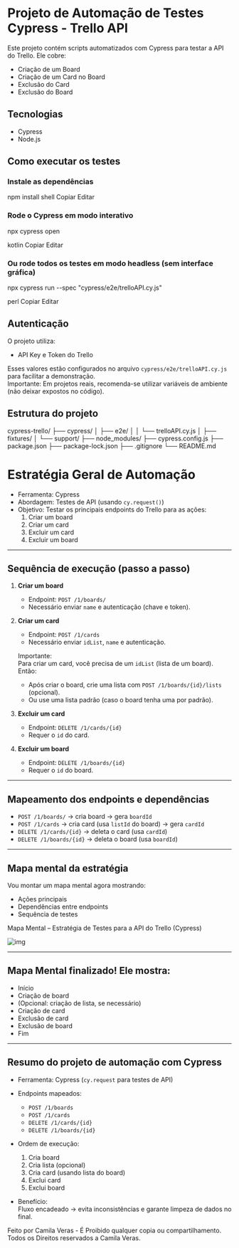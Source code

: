 # Projeto de Automação de Testes Cypress - Trello API

Este projeto contém scripts automatizados com Cypress para testar a API do Trello. Ele cobre:

- Criação de um Board
- Criação de um Card no Board
- Exclusão do Card
- Exclusão do Board

## Tecnologias

- Cypress
- Node.js

## Como executar os testes

### Instale as dependências

npm install
shell
Copiar
Editar

### Rode o Cypress em modo interativo

npx cypress open

kotlin
Copiar
Editar

### Ou rode todos os testes em modo headless (sem interface gráfica)

npx cypress run --spec "cypress/e2e/trelloAPI.cy.js"

perl
Copiar
Editar

## Autenticação

O projeto utiliza:

- API Key e Token do Trello

Esses valores estão configurados no arquivo `cypress/e2e/trelloAPI.cy.js` para facilitar a demonstração.  
Importante: Em projetos reais, recomenda-se utilizar variáveis de ambiente (não deixar expostos no código).

## Estrutura do projeto

cypress-trello/
├── cypress/
│ ├── e2e/
│ │ └── trelloAPI.cy.js
│ ├── fixtures/
│ └── support/
├── node_modules/
├── cypress.config.js
├── package.json
├── package-lock.json
├── .gitignore
└── README.md

# Estratégia Geral de Automação

- Ferramenta: Cypress
- Abordagem: Testes de API (usando `cy.request()`)
- Objetivo: Testar os principais endpoints do Trello para as ações:
    1. Criar um board
    2. Criar um card
    3. Excluir um card
    4. Excluir um board

---

## Sequência de execução (passo a passo)

1. **Criar um board**
    - Endpoint: `POST /1/boards/`
    - Necessário enviar `name` e autenticação (chave e token).

2. **Criar um card**
    - Endpoint: `POST /1/cards`
    - Necessário enviar `idList`, `name` e autenticação.

   Importante:  
   Para criar um card, você precisa de um `idList` (lista de um board). Então:
    - Após criar o board, crie uma lista com `POST /1/boards/{id}/lists` (opcional).
    - Ou use uma lista padrão (caso o board tenha uma por padrão).

3. **Excluir um card**
    - Endpoint: `DELETE /1/cards/{id}`
    - Requer o `id` do card.

4. **Excluir um board**
    - Endpoint: `DELETE /1/boards/{id}`
    - Requer o `id` do board.

---

## Mapeamento dos endpoints e dependências

- `POST /1/boards/` → cria board → gera `boardId`
- `POST /1/cards` → cria card (usa `listId` do board) → gera `cardId`
- `DELETE /1/cards/{id}` → deleta o card (usa `cardId`)
- `DELETE /1/boards/{id}` → deleta o board (usa `boardId`)

--------

## Mapa mental da estratégia

Vou montar um mapa mental agora mostrando:

- Ações principais
- Dependências entre endpoints
- Sequência de testes

Mapa Mental – Estratégia de Testes para a API do Trello (Cypress)

![img](https://github.com/user-attachments/assets/63476420-4f69-48b9-a5d1-5fa4b8496a8a)

---

## Mapa Mental finalizado! Ele mostra:

- Início
- Criação de board
- (Opcional: criação de lista, se necessário)
- Criação de card
- Exclusão de card
- Exclusão de board
- Fim

---

## Resumo do projeto de automação com Cypress

- Ferramenta: Cypress (`cy.request` para testes de API)
- Endpoints mapeados:
    - `POST /1/boards`
    - `POST /1/cards`
    - `DELETE /1/cards/{id}`
    - `DELETE /1/boards/{id}`

- Ordem de execução:
    1. Cria board
    2. Cria lista (opcional)
    3. Cria card (usando lista do board)
    4. Exclui card
    5. Exclui board

- Benefício:  
  Fluxo encadeado → evita inconsistências e garante limpeza de dados no final.

Feito por Camila Veras - É Proibido qualquer copia ou compartilhamento. Todos os Direitos reservados a Camila Veras.
